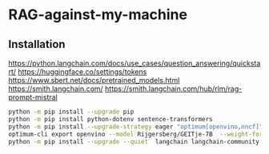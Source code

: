 # RAG-against-my-machine

## Installation

<https://python.langchain.com/docs/use_cases/question_answering/quickstart/>
<https://huggingface.co/settings/tokens>
<https://www.sbert.net/docs/pretrained_models.html>
<https://smith.langchain.com/>
<https://smith.langchain.com/hub/rlm/rag-prompt-mistral>

```bash
python -m pip install --upgrade pip
python -m pip install python-dotenv sentence-transformers
python -m pip install --upgrade-strategy eager "optimum[openvino,nncf]"
optimum-cli export openvino --model Rijgersberg/GEITje-7B  --weight-format int4 ./ov_model_dir
python -m pip install --upgrade --quiet  langchain langchain-community langchainhub langchain-openai langchain-chroma bs4
```
